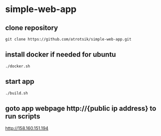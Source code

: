 # simple-web-app

## clone repository
```
git clone https://github.com/atrotsik/simple-web-app.git
```

## install docker if needed for ubuntu
```
./docker.sh
```

## start app 
```
./build.sh
```

## goto app webpage http://{public ip address} to run scripts
http://158.160.151.194

